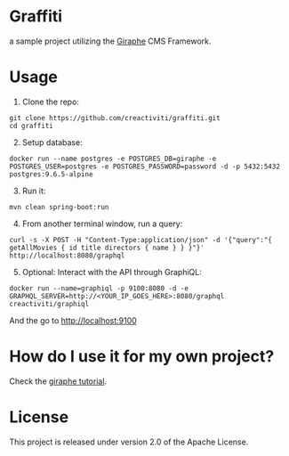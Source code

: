 # Graffiti

a sample project utilizing the [Giraphe](https://github.com/creactiviti/giraphe) CMS Framework.

# Usage 

1. Clone the repo:

```
git clone https://github.com/creactiviti/graffiti.git
cd graffiti
```

2. Setup database: 

```
docker run --name postgres -e POSTGRES_DB=giraphe -e POSTGRES_USER=postgres -e POSTGRES_PASSWORD=password -d -p 5432:5432 postgres:9.6.5-alpine
```

3. Run it:

```
mvn clean spring-boot:run
```

4. From another terminal window, run a query:

```
curl -s -X POST -H "Content-Type:application/json" -d '{"query":"{ getAllMovies { id title directors { name } } }"}' http://localhost:8080/graphql
```

5. Optional: Interact with the API through GraphiQL:

```
docker run --name=graphiql -p 9100:8080 -d -e GRAPHQL_SERVER=http://<YOUR_IP_GOES_HERE>:8080/graphql creactiviti/graphiql
```

And the go to [http://localhost:9100](http://localhost:9100)

# How do I use it for my own project?

Check the [giraphe tutorial](https://github.com/creactiviti/giraphe#getting-started). 

# License

This project is released under version 2.0 of the Apache License.

